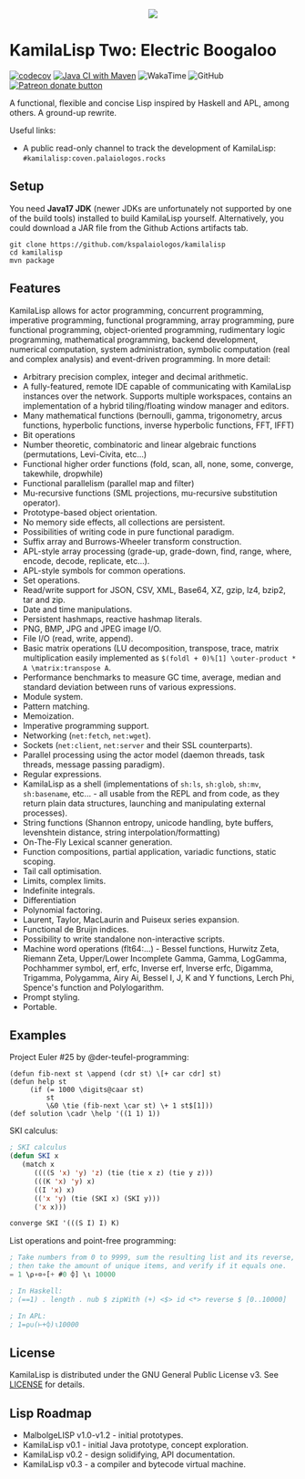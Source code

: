 
<p align="center">
  <img src="https://github.com/kspalaiologos/kamilalisp/raw/v0.2/logo.png">
</p>


# KamilaLisp Two: Electric Boogaloo

[![codecov](https://codecov.io/gh/kspalaiologos/kamilalisp/branch/v0.2/graph/badge.svg?token=V9D86RYQO8)](https://codecov.io/gh/kspalaiologos/kamilalisp) [![Java CI with Maven](https://github.com/kspalaiologos/kamilalisp/actions/workflows/maven.yml/badge.svg)](https://github.com/kspalaiologos/kamilalisp/actions/workflows/maven.yml)
![WakaTime](https://wakatime.com/badge/user/c3a8c589-783c-4ab2-be05-93fa48bc9a94/project/1c00d725-551f-46d2-a691-1408603a8707.svg)
![GitHub](https://img.shields.io/github/license/kspalaiologos/kamilalisp)
<span class="badge-patreon"><a href="https://patreon.com/kspalaiologos" title="Donate to this project using Patreon"><img src="https://img.shields.io/badge/patreon-donate-yellow.svg" alt="Patreon donate button" /></a></span>

A functional, flexible and concise Lisp inspired by Haskell and APL, among others. A ground-up rewrite.

Useful links:

- A public read-only channel to track the development of KamilaLisp: `#kamilalisp:coven.palaiologos.rocks`

## Setup

You need **Java17 JDK** (newer JDKs are unfortunately not supported by one of the build tools) installed to build KamilaLisp yourself. Alternatively, you could download a JAR file from the Github Actions artifacts tab.

```
git clone https://github.com/kspalaiologos/kamilalisp
cd kamilalisp
mvn package
```

## Features

KamilaLisp allows for actor programming, concurrent programming, imperative programming, functional programming, array programming, pure functional programming, object-oriented programming, rudimentary logic programming, mathematical programming, backend development, numerical computation, system administration, symbolic computation (real and complex analysis) and event-driven programming. In more detail:

- Arbitrary precision complex, integer and decimal arithmetic.
- A fully-featured, remote IDE capable of communicating with KamilaLisp instances over the network. Supports multiple workspaces, contains an implementation of a hybrid tiling/floating window manager and editors.
- Many mathematical functions (bernoulli, gamma, trigonometry, arcus functions, hyperbolic functions, inverse hyperbolic functions, FFT, IFFT)
- Bit operations
- Number theoretic, combinatoric and linear algebraic functions (permutations, Levi-Civita, etc...)
- Functional higher order functions (fold, scan, all, none, some, converge, takewhile, dropwhile)
- Functional parallelism (parallel map and filter)
- Mu-recursive functions (SML projections, mu-recursive substitution operator).
- Prototype-based object orientation.
- No memory side effects, all collections are persistent.
- Possibilities of writing code in pure functional paradigm.
- Suffix array and Burrows-Wheeler transform construction.
- APL-style array processing (grade-up, grade-down, find, range, where, encode, decode, replicate, etc...).
- APL-style symbols for common operations.
- Set operations.
- Read/write support for JSON, CSV, XML, Base64, XZ, gzip, lz4, bzip2, tar and zip.
- Date and time manipulations.
- Persistent hashmaps, reactive hashmap literals.
- PNG, BMP, JPG and JPEG image I/O.
- File I/O (read, write, append).
- Basic matrix operations (LU decomposition, transpose, trace, matrix multiplication easily implemented as `$(foldl + 0)%[1] \outer-product * A \matrix:transpose A`.
- Performance benchmarks to measure GC time, average, median and standard deviation between runs of various expressions.
- Module system.
- Pattern matching.
- Memoization.
- Imperative programming support.
- Networking (`net:fetch`, `net:wget`).
- Sockets (`net:client`, `net:server` and their SSL counterparts).
- Parallel processing using the actor model (daemon threads, task threads, message passing paradigm).
- Regular expressions.
- KamilaLisp as a shell (implementations of `sh:ls`, `sh:glob`, `sh:mv`, `sh:basename`, etc... - all usable from the REPL and from code, as they return plain data structures, launching and manipulating external processes).
- String functions (Shannon entropy, unicode handling, byte buffers, levenshtein distance, string interpolation/formatting)
- On-The-Fly Lexical scanner generation.
- Function compositions, partial application, variadic functions, static scoping.
- Tail call optimisation.
- Limits, complex limits.
- Indefinite integrals.
- Differentiation
- Polynomial factoring.
- Laurent, Taylor, MacLaurin and Puiseux series expansion.
- Functional de Bruijn indices.
- Possibility to write standalone non-interactive scripts.
- Machine word operations (flt64:...) - Bessel functions, Hurwitz Zeta, Riemann Zeta, Upper/Lower Incomplete Gamma, Gamma, LogGamma, Pochhammer symbol, erf, erfc, Inverse erf, Inverse erfc, Digamma, Trigamma, Polygamma, Airy Ai, Bessel I, J, K and Y functions, Lerch Phi, Spence's function and Polylogarithm.
- Prompt styling.
- Portable.

## Examples

Project Euler #25 by @der-teufel-programming:

```
(defun fib-next st \append (cdr st) \[+ car cdr] st)
(defun help st
     (if (= 1000 \digits@caar st)
         st
         \&0 \tie (fib-next \car st) \+ 1 st$[1]))
(def solution \cadr \help '((1 1) 1))
```

SKI calculus:
```lisp
; SKI calculus
(defun SKI x
   (match x
      ((((S 'x) 'y) 'z) (tie (tie x z) (tie y z)))
      (((K 'x) 'y) x)
      ((I 'x) x)
      (('x 'y) (tie (SKI x) (SKI y)))
      ('x x)))

converge SKI '(((S I) I) K)
```

List operations and point-free programming:
```lisp
; Take numbers from 0 to 9999, sum the resulting list and its reverse,
; then take the amount of unique items, and verify if it equals one.
= 1 \⍴∘⊙∘[+ #0 ⌽] \⍳ 10000

; In Haskell:
; (==1) . length . nub $ zipWith (+) <$> id <*> reverse $ [0..10000]

; In APL:
; 1=⍴∪(⊢+⌽)⍳10000
```

## License

KamilaLisp is distributed under the GNU General Public License v3. See [LICENSE](https://github.com/kspalaiologos/kamilalisp/v0.2/main/LICENSE) for details.

## Lisp Roadmap

- MalbolgeLISP v1.0-v1.2 - initial prototypes.
- KamilaLisp v0.1 - initial Java prototype, concept exploration.
- KamilaLisp v0.2 - design solidifying, API documentation.
- KamilaLisp v0.3 - a compiler and bytecode virtual machine.
